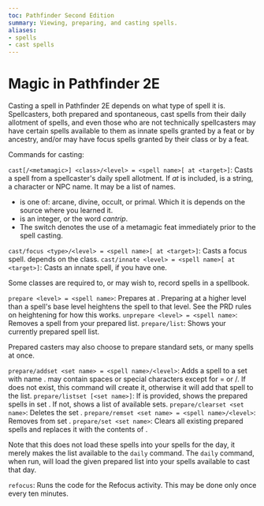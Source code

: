 ```yaml
---
toc: Pathfinder Second Edition
summary: Viewing, preparing, and casting spells.
aliases:
- spells
- cast spells
---
```


# Magic in Pathfinder 2E

Casting a spell in Pathfinder 2E depends on what type of spell it is. Spellcasters, both prepared and spontaneous, cast spells from their daily allotment of spells, and even those who are not technically spellcasters may have certain spells available to them as innate spells granted by a feat or by ancestry, and/or may have focus spells granted by their class or by a feat.

Commands for casting:

`cast[/<metamagic>] <class>/<level> = <spell name>[ at <target>]`: Casts a spell from a spellcaster's daily spell allotment. If _at <target>_ is included, <target> is a string, a character or NPC name. It may be a list of names.

* <tradition> is one of: arcane, divine, occult, or primal. Which it is depends on the source where you learned it.
* <level> is an integer, or the word _cantrip_.
* The <metamagic> switch denotes the use of a metamagic feat immediately prior to the spell casting.

`cast/focus <type>/<level> = <spell name>[ at <target>]`: Casts a focus spell. <type> depends on the class.
`cast/innate <level> = <spell name>[ at <target>]`: Casts an innate spell, if you have one.

Some classes are required to, or may wish to, record spells in a spellbook.

`prepare <level> = <spell name>`: Prepares <spell name> at <level>. Preparing at a higher level than a spell's base level heightens the spell to that level. See the PRD rules on heightening for how this works.
`unprepare <level> = <spell name>`: Removes a spell from your prepared list.
`prepare/list`: Shows your currently prepared spell list.

Prepared casters may also choose to prepare standard sets, or many spells at once.

`prepare/addset <set name> = <spell name>/<level>`: Adds a spell to a set with name <set name>. <set name> may contain spaces or special characters except for = or /. If <set name> does not exist, this command will create it, otherwise it will add that spell to the list.
`prepare/listset [<set name>]`: If <set name> is provided, shows the prepared spells in set <set name>. If not, shows a list of available sets.
`prepare/clearset <set name>`: Deletes the set <set name>.
`prepare/remset <set name> = <spell name>/<level>`: Removes <spell name> from set <set name>.
`prepare/set <set name>`: Clears all existing prepared spells and replaces it with the contents of <set name>.

Note that this does not load these spells into your spells for the day, it merely makes the list available to the `daily` command. The `daily` command, when run, will load the given prepared list into your spells available to cast that day.

`refocus`: Runs the code for the Refocus activity. This may be done only once every ten minutes.
